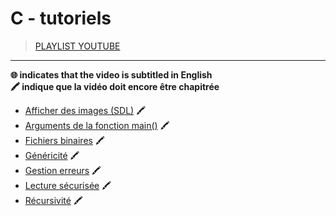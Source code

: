# C - tutoriels

> [PLAYLIST YOUTUBE](https://www.youtube.com/playlist?list=PLrSOXFDHBtfECGo-do0Xf6o3fjc8Rta5N)

---

**🌐 indicates that the video is subtitled in English**<br>
**🖍 indique que la vidéo doit encore être chapitrée**

+ [Afficher des images (SDL)](https://www.youtube.com/watch?v=ZJrXO8hKpS8) 🖍
+ [Arguments de la fonction main()](https://www.youtube.com/watch?v=sy7VBahyBLI) 🖍
+ [Fichiers binaires](https://www.youtube.com/watch?v=_Z39xKbRd2E) 🖍
+ [Généricité](https://www.youtube.com/watch?v=v19K2jHXsQk) 🖍
+ [Gestion erreurs](https://www.youtube.com/watch?v=lzzXNRK7Khw) 🖍
+ [Lecture sécurisée](https://www.youtube.com/watch?v=dbUDyMtFFlc) 🖍
+ [Récursivité](https://www.youtube.com/watch?v=3XyKY9BKVN0) 🖍
